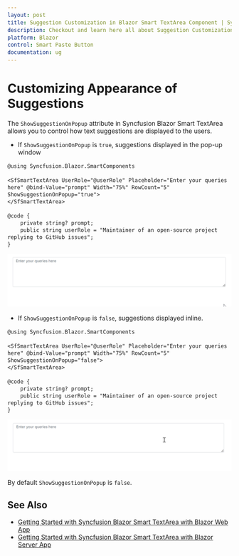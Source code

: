 ```yaml
---
layout: post
title: Suggestion Customization in Blazor Smart TextArea Component | Syncfusion
description: Checkout and learn here all about Suggestion Customization in Syncfusion Blazor Smart TextArea component and more.
platform: Blazor
control: Smart Paste Button
documentation: ug
---
```


# Customizing Appearance of Suggestions 

The `ShowSuggestionOnPopup` attribute in Syncfusion Blazor Smart TextArea allows you to control how text suggestions are displayed to the users.

* If `ShowSuggestionOnPopup` is `true`, suggestions displayed in the pop-up window

```cshtml
@using Syncfusion.Blazor.SmartComponents

<SfSmartTextArea UserRole="@userRole" Placeholder="Enter your queries here" @bind-Value="prompt" Width="75%" RowCount="5" ShowSuggestionOnPopup="true">
</SfSmartTextArea>

@code {
    private string? prompt;
    public string userRole = "Maintainer of an open-source project replying to GitHub issues";
}
```

![SUggestion on popup](images/smart-textarea-popup.gif)

* If `ShowSuggestionOnPopup` is `false`, suggestions displayed inline.

```cshtml
@using Syncfusion.Blazor.SmartComponents

<SfSmartTextArea UserRole="@userRole" Placeholder="Enter your queries here" @bind-Value="prompt" Width="75%" RowCount="5" ShowSuggestionOnPopup="false">
</SfSmartTextArea>

@code {
    private string? prompt;
    public string userRole = "Maintainer of an open-source project replying to GitHub issues";
}
```

![SUggestion inline](images/smart-textarea-inline.gif)

By default `ShowSuggestionOnPopup` is `false`.

## See Also

* [Getting Started with Syncfusion Blazor Smart TextArea with Blazor Web App](https://blazor.syncfusion.com/documentation/)
* [Getting Started with Syncfusion Blazor Smart TextArea with Blazor Server App](https://blazor.syncfusion.com/documentation/)
